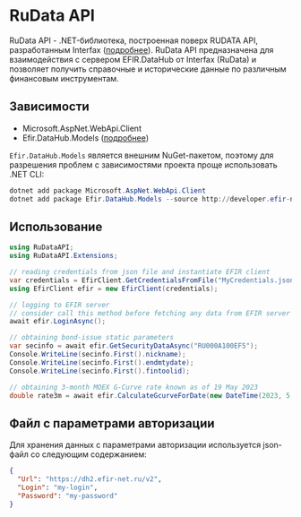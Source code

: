 ﻿# RuData API
RuData API - .NET-библиотека, построенная поверх RUDATA API, разработанным Interfax ([подробнее](https://rudata.info/rd-api)). 
RuData API предназначена для взаимодействия с сервером EFIR.DataHub от Interfax (RuData) и позволяет получить справочные и исторические данные по различным финансовым инструментам.

## Зависимости

- Microsoft.AspNet.WebApi.Client
- Efir.DataHub.Models ([подробнее](https://developer.efir-net.ru/NuGetFeed))

`Efir.DataHub.Models` является внешним NuGet-пакетом, поэтому для разрешения проблем с зависимостями проекта проще использовать .NET CLI: 
```powershell
dotnet add package Microsoft.AspNet.WebApi.Client
dotnet add package Efir.DataHub.Models --source http://developer.efir-net.ru/nuget
```

## Использование

```csharp
using RuDataAPI;
using RuDataAPI.Extensions;

// reading credentials from json file and instantiate EFIR client
var credentials = EfirClient.GetCredentialsFromFile("MyCredentials.json");
using EfirClient efir = new EfirClient(credentials);

// logging to EFIR server
// consider call this method before fetching any data from EFIR server
await efir.LoginAsync();

// obtaining bond-issue static parameters
var secinfo = await efir.GetSecurityDataAsync("RU000A100EF5");
Console.WriteLine(secinfo.First().nickname);
Console.WriteLine(secinfo.First().endmtydate);
Console.WriteLine(secinfo.First().fintoolid);

// obtaining 3-month MOEX G-Curve rate known as of 19 May 2023
double rate3m = await efir.CalculateGcurveForDate(new DateTime(2023, 5, 19), .25);
```

## Файл с параметрами авторизации

Для хранения данных с параметрами авторизации используется json-файл со следующим содержанием:
```json
{
  "Url": "https://dh2.efir-net.ru/v2",
  "Login": "my-login",
  "Password": "my-password"
}
```